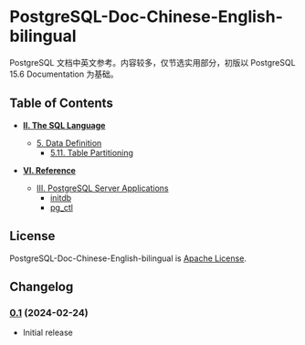 # PostgreSQL-Doc-Chinese-English-bilingual

PostgreSQL 文档中英文参考。内容较多，仅节选实用部分，初版以 PostgreSQL 15.6 Documentation 为基础。

## Table of Contents

- **[II. The SQL Language](II.%20The%20SQL%20Language)**
  - [5. Data Definition](II.%20The%20SQL%20Language/5.%20Data%20Definition)
    - [5.11. Table Partitioning](II.%20The%20SQL%20Language/5.%20Data%20Definition#511-table-partitioning)

- **[VI. Reference](VI.%20Reference)**
  - [III. PostgreSQL Server Applications](VI.%20Reference/III.%20PostgreSQL%20Server%20Applications)
    - [initdb](VI.%20Reference/III.%20PostgreSQL%20Server%20Applications/initdb)
    - [pg_ctl](VI.%20Reference/III.%20PostgreSQL%20Server%20Applications/pg_ctl)

## License

PostgreSQL-Doc-Chinese-English-bilingual is [Apache License](https://opensource.org/licenses/Apache-2.0).

## Changelog

### [0.1](https://github.com/docs-club/PostgreSQL-Doc-Chinese-English-bilingual/compare/v0.1...v0.1) (2024-02-24)

- Initial release
